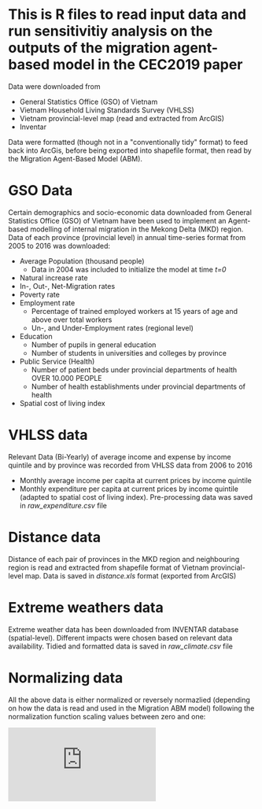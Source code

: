# This is R files to read input data and run sensitivitiy analysis on the outputs of the migration agent-based model in the CEC2019 paper

Data were downloaded from 
* General Statistics Office (GSO) of Vietnam 
* Vietnam Household Living Standards Survey (VHLSS)
* Vietnam provincial-level map (read and extracted from ArcGIS)
* Inventar 

Data were formatted (though not in a "conventionally tidy" format) to feed back into ArcGis, before being exported into shapefile format, then read by the Migration Agent-Based Model (ABM). 

# GSO Data

Certain demographics and socio-economic data downloaded from General Statistics Office (GSO) of Vietnam have been used to implement an Agent-based modelling of internal migration in the Mekong Delta (MKD) region. Data of each province (provincial level) in annual time-series format from 2005 to 2016 was downloaded:  

* Average Population (thousand people)
  + Data in 2004 was included to initialize the model at time *t=0*
* Natural increase rate
* In-, Out-, Net-Migration rates
* Poverty rate 
* Employment rate 
  + Percentage of trained employed workers at 15 years of age and above over total workers
  + Un-, and Under-Employment rates (regional level)
* Education 
  + Number of pupils in general education
  + Number of students in universities and colleges by province
* Public Service (Health)
  + Number of patient beds under provincial departments of health OVER 10.000 PEOPLE
  + Number of health establishments under provincial departments of health 
* Spatial cost of living index

# VHLSS data

Relevant Data (Bi-Yearly) of average income and expense by income quintile and by province was recorded from VHLSS data from 2006 to 2016

* Monthly average income per capita at current prices by income quintile
* Monthly expenditure per capita at current prices by income quintile (adapted to spatial cost of living index). Pre-processing data was saved in *raw_expenditure.csv* file
  
# Distance data 

Distance of each pair of provinces in the MKD region and neighbouring region is read and extracted from shapefile format of Vietnam provincial-level map. Data is saved in *distance.xls* format (exported from ArcGIS)

# Extreme weathers data 

Extreme weather data has been downloaded from INVENTAR database (spatial-level). Different impacts were chosen based on relevant data availability. Tidied and formatted data is saved in *raw_climate.csv* file

# Normalizing data

All the above data is either normalized or reversely normazlied (depending on how the data is read and used in the Migration ABM model) following the normalization function scaling values between zero and one: 

![](https://latex.codecogs.com/gif.latex?z_i%20%3D%20%5Cfrac%7Bx_i%20-%20min%28x%29%7D%7Bmax%28x%29%20-%20min%28x%29%7D)


  
